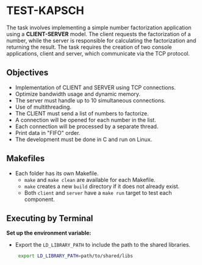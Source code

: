 # TEST-KAPSCH

The task involves implementing a simple number factorization application using a **CLIENT-SERVER** model. The client requests the factorization of a number, while the server is responsible for calculating the factorization and returning the result. The task requires the creation of two console applications, client and server, which communicate via the TCP protocol.

## Objectives

* Implementation of CLIENT and SERVER using TCP connections.
* Optimize bandwidth usage and dynamic memory.
* The server must handle up to 10 simultaneous connections.
* Use of multithreading.
* The CLIENT must send a list of numbers to factorize.
* A connection will be opened for each number in the list.
* Each connection will be processed by a separate thread.
* Print data in "FIFO" order.
* The development must be done in C and run on Linux.

## Makefiles

- Each folder has its own Makefile.
  - `make` and `make clean` are available for each Makefile.
  - `make` creates a new `build` directory if it does not already exist.
  - Both `client` and `server` have a `make run` target to test each component.

## Executing by Terminal

**Set up the environment variable:**
- Export the `LD_LIBRARY_PATH` to include the path to the shared libraries.
  ```sh
   export LD_LIBRARY_PATH=path/to/shared/libs
